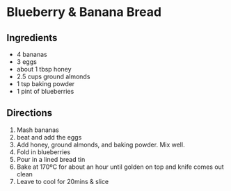 # Blueberry & Banana Bread

## Ingredients

* 4 bananas
* 3 eggs
* about 1 tbsp honey
* 2.5 cups ground almonds
* 1 tsp baking powder
* 1 pint of blueberries

## Directions

1. Mash bananas
2. beat and add the eggs
3. Add honey, ground almonds, and baking powder. Mix well.
4. Fold in blueberries
5. Pour in a lined bread tin
6. Bake at 170ºC for about an hour until golden on top and knife comes out clean
7. Leave to cool for 20mins & slice
